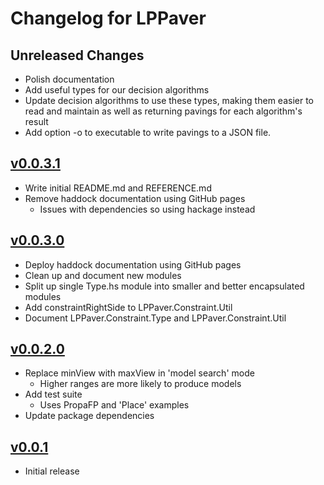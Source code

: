 # Changelog for LPPaver

## Unreleased Changes

- Polish documentation
- Add useful types for our decision algorithms
- Update decision algorithms to use these types, making them easier to read and maintain as well as returning pavings for each algorithm's result
- Add option -o to executable to write pavings to a JSON file.

## [v0.0.3.1](https://github.com/rasheedja/LPPaver/compare/v0.0.3.1...v0.0.3.1)

- Write initial README.md and REFERENCE.md
- Remove haddock documentation using GitHub pages
  - Issues with dependencies so using hackage instead

## [v0.0.3.0](https://github.com/rasheedja/LPPaver/compare/v0.0.3.0...v0.0.2.0)

- Deploy haddock documentation using GitHub pages
- Clean up and document new modules
- Split up single Type.hs module into smaller and better encapsulated modules
- Add constraintRightSide to LPPaver.Constraint.Util
- Document LPPaver.Constraint.Type and LPPaver.Constraint.Util

## [v0.0.2.0](https://github.com/rasheedja/LPPaver/compare/v0.0.2.0...v0.0.1)

- Replace minView with maxView in 'model search' mode
  - Higher ranges are more likely to produce models
- Add test suite
  - Uses PropaFP and 'Place' examples
- Update package dependencies

## [v0.0.1](https://github.com/rasheedja/LPPaver/tree/v0.0.1)

- Initial release
